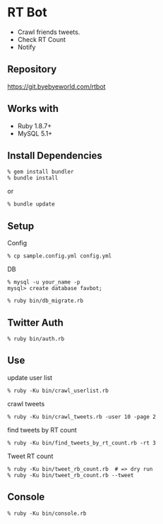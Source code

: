 RT Bot
======

* Crawl friends tweets.
* Check RT Count
* Notify


Repository
----------
https://git.byebyeworld.com/rtbot


Works with
----------
* Ruby 1.8.7+
* MySQL 5.1+


Install Dependencies
--------------------

    % gem install bundler
    % bundle install

or

    % bundle update


Setup
-----

Config

    % cp sample.config.yml config.yml

DB

    % mysql -u your_name -p
    mysql> create database favbot;

    % ruby bin/db_migrate.rb


Twitter Auth
------------

    % ruby bin/auth.rb


Use
---

update user list

    % ruby -Ku bin/crawl_userlist.rb

crawl tweets

    % ruby -Ku bin/crawl_tweets.rb -user 10 -page 2

find tweets by RT count

    % ruby -Ku bin/find_tweets_by_rt_count.rb -rt 3

Tweet RT count

    % ruby -Ku bin/tweet_rb_count.rb  # => dry run
    % ruby -Ku bin/tweet_rb_count.rb --tweet


Console
-------

    % ruby -Ku bin/console.rb